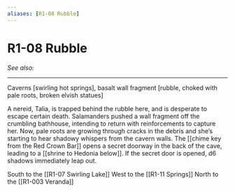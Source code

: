```yaml
---
aliases: [R1-08 Rubble]
---
```


# R1-08 Rubble
*See also:*
___
Caverns [swirling hot springs], basalt wall fragment
[rubble, choked with pale roots, broken elvish statues]

A nereid, Talia, is trapped behind the rubble here, and is
desperate to escape certain death. Salamanders pushed
a wall fragment off the crumbling bathhouse, intending
to return with reinforcements to capture her. Now, pale
roots are growing through cracks in the debris and she’s
starting to hear shadowy whispers from the cavern walls.
The [[chime key from the Red Crown Bar]] opens a
secret doorway in the back of the cave, leading to a
[[shrine to Hedonia below]]. If the secret door is
opened, d6 shadows immediately leap out.

South to the [[R1-07 Swirling Lake]]
West to the [[R1-11 Springs]]
North to the [[R1-003 Veranda]]